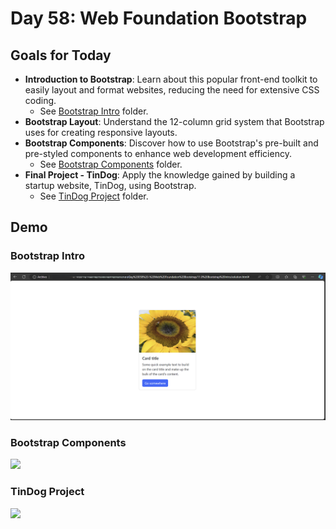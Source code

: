 # Day 58: Web Foundation Bootstrap

## Goals for Today
- **Introduction to Bootstrap**: Learn about this popular front-end toolkit to easily layout and format websites, reducing the need for extensive CSS coding.
  - See [Bootstrap Intro](./11.0%20Bootstrap%20Intro/) folder.
- **Bootstrap Layout**: Understand the 12-column grid system that Bootstrap uses for creating responsive layouts.
- **Bootstrap Components**: Discover how to use Bootstrap's pre-built and pre-styled components to enhance web development efficiency.
  - See [Bootstrap Components](./11.2%20Bootstrap%20Components/) folder.
- **Final Project - TinDog**: Apply the knowledge gained by building a startup website, TinDog, using Bootstrap.
  - See [TinDog Project](./11.3%20TinDog%20Project/) folder.

## Demo



### Bootstrap Intro
![](./img/01.png)


### Bootstrap Components
![](./img/02.gif)


### TinDog Project
![](./img/03.gif)
